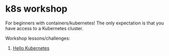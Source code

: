 # k8s workshop

For beginners with containers/kubernetes! The only expectation is that you have access to a Kubernetes cluster.

Workshop lessons/challenges:

1. [Hello Kubernetes](./one)
